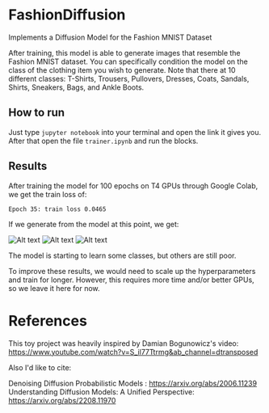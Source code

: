 # FashionDiffusion
Implements a Diffusion Model for the Fashion MNIST Dataset

After training, this model is able to generate images that resemble the
Fashion MNIST dataset. You can specifically condition the model on the class
of the clothing item you wish to generate. Note that there at 10 different
classes: T-Shirts, Trousers, Pullovers, Dresses, Coats, Sandals, Shirts,
Sneakers, Bags, and Ankle Boots.

## How to run
Just type `jupyter notebook` into your terminal and open the link it gives you.
After that open the file `trainer.ipynb` and run the blocks. 

## Results
After training the model for 100 epochs on T4 GPUs through Google Colab,
we get the train loss of:

```
Epoch 35: train loss 0.0465
```

If we generate from the model at this point, we get:

![Alt text](https://github.com/Shashank-Ojha/FashionDiffusion/tree/main/imgs/results1.png?raw=true)
![Alt text](https://github.com/Shashank-Ojha/FashionDiffusion/tree/main/imgs/results2.png?raw=true)
![Alt text](https://github.com/Shashank-Ojha/FashionDiffusion/tree/main/imgs/results2.png?raw=true)


The model is starting to learn some classes, but others are still poor.

To improve these results, we would need to scale up the hyperparameters and
train for longer. However, this requires more time and/or better GPUs, so we
leave it here for now.

# References
This toy project was heavily inspired by Damian Bogunowicz's video:
https://www.youtube.com/watch?v=S_il77Ttrmg&ab_channel=dtransposed

Also I'd like to cite:

Denoising Diffusion Probabilistic Models : https://arxiv.org/abs/2006.11239
Understanding Diffusion Models: A Unified Perspective: https://arxiv.org/abs/2208.11970
